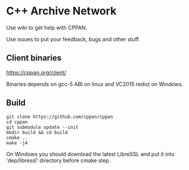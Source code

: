 # C++ Archive Network

Use wiki to get help with CPPAN.

Use issues to put your feedback, bugs and other stuff.

## Client binaries

https://cppan.org/client/

Binaries depends on gcc-5 ABI on linux and VC2015 redist on Windows.

## Build

    git clone https://github.com/cppan/cppan
    cd cppan
    git submodule update --init
    mkdir build && cd build
    cmake ..
    make -j4

On Windows you should download the latest LibreSSL and put it into 'dep/libressl' directory before cmake step.
